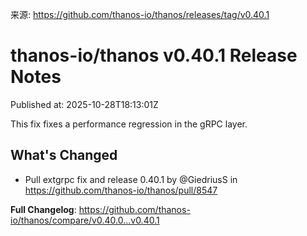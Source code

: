来源: https://github.com/thanos-io/thanos/releases/tag/v0.40.1

# thanos-io/thanos v0.40.1 Release Notes

Published at: 2025-10-28T18:13:01Z

This fix fixes a performance regression in the gRPC layer.

## What's Changed
* Pull extgrpc fix and release 0.40.1 by @GiedriusS in https://github.com/thanos-io/thanos/pull/8547


**Full Changelog**: https://github.com/thanos-io/thanos/compare/v0.40.0...v0.40.1